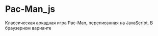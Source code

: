 # Pac-Man_js
Классическая аркадная игра Pac-Man,
переписанная на JavaScript.
В браузерном варианте 
